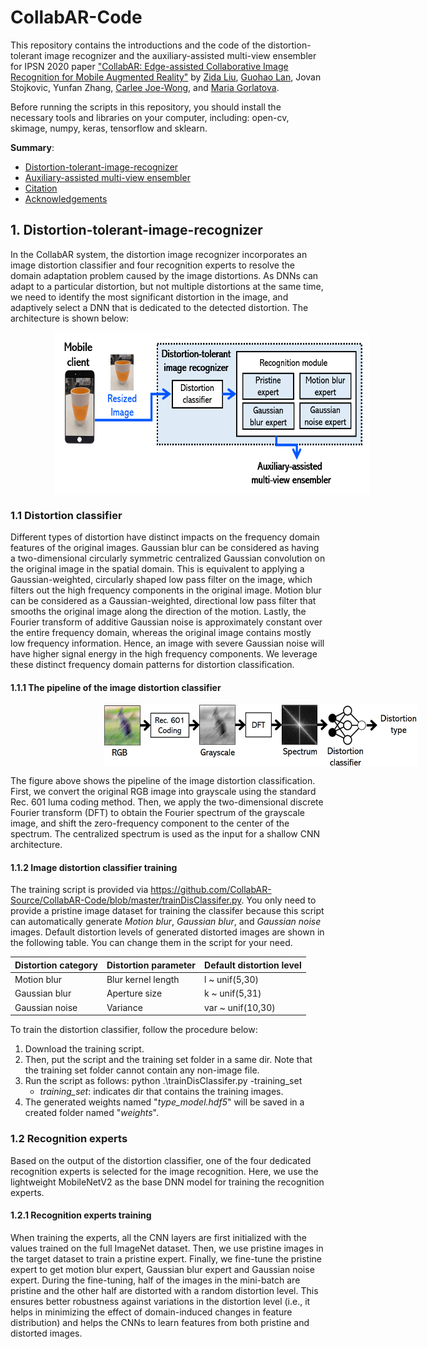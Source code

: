 # CollabAR-Code

This repository contains the introductions and the code of the distortion-tolerant image recognizer and the auxiliary-assisted multi-view ensembler for IPSN 2020 paper ["CollabAR: Edge-assisted Collaborative Image Recognition for Mobile Augmented Reality"]() by [Zida Liu](daliu.github.io), [Guohao Lan](https://guohao.netlify.com/), Jovan Stojkovic, Yunfan Zhang, [Carlee Joe-Wong](https://www.andrew.cmu.edu/user/cjoewong/), and [Maria Gorlatova](https://maria.gorlatova.com/).

Before running the scripts in this repository, you should install the necessary tools and libraries on your computer, including: open-cv, skimage, numpy, keras, tensorflow and sklearn.

**Summary**:

* [Distortion-tolerant-image-recognizer](#1)
* [Auxiliary-assisted multi-view ensembler](#2)
* [Citation](#3)
* [Acknowledgements](#4)


## 1. <span id="1">Distortion-tolerant-image-recognizer</span>
In the CollabAR system, the distortion image recognizer incorporates an image distortion classifier and four recognition experts to resolve the domain adaptation problem caused by the image distortions. As DNNs can adapt to a particular distortion, but not multiple distortions at the same time, we need to identify the most significant distortion in the image, and adaptively select a DNN that is dedicated to the detected distortion. The architecture is shown below:

<img src="https://github.com/CollabAR-Source/CollabAR-Code/blob/master/figures/Distortion-tolerant.PNG" width = "600" height = "260" hspace="70" align=center />

### 1.1 Distortion classifier
Different types of distortion have distinct impacts on the frequency domain features of the original images. Gaussian blur can be considered as having a two-dimensional circularly symmetric centralized Gaussian convolution on the original image in the spatial domain. This is equivalent to applying a Gaussian-weighted, circularly shaped low pass filter on the image, which filters out the high frequency components in the original image. Motion blur can be considered as a Gaussian-weighted, directional low pass filter that smooths
the original image along the direction of the motion. Lastly, the Fourier transform of additive Gaussian noise is approximately
constant over the entire frequency domain, whereas the original image contains mostly low frequency information. Hence, an
image with severe Gaussian noise will have higher signal energy in the high frequency components. We leverage these distinct frequency
domain patterns for distortion classification. 


#### 1.1.1 The pipeline of the image distortion classifier
<img src="https://github.com/CollabAR-Source/CollabAR-Code/blob/master/figures/DistortionClassification.PNG" width = "500" height = "100" hspace="150" align=center />

The figure above shows the pipeline of the image distortion classification. First, we convert the original RGB image into grayscale using the standard Rec. 601 luma coding method. Then, we apply the two-dimensional discrete Fourier transform (DFT) to obtain the Fourier
spectrum of the grayscale image, and shift the zero-frequency component to the center of the spectrum. The centralized spectrum is
used as the input for a shallow CNN architecture.

#### 1.1.2 Image distortion classifier training
The training script is provided via https://github.com/CollabAR-Source/CollabAR-Code/blob/master/trainDisClassifer.py. You only need to provide a pristine image dataset for training the classifer because this script can automatically generate *Motion blur*, *Gaussian blur*, and *Gaussian noise* images. Default distortion levels of generated distorted images are shown in the following table. You can change them in the script for your need.

| Distortion category | Distortion parameter | Default distortion level |
| ------ | ------ | ------ |
| Motion blur | Blur kernel length | l ~ unif(5,30) |
| Gaussian blur | Aperture size | k ~ unif(5,31) |
| Gaussian noise | Variance | var ~ unif(10,30) |


To train the distortion classifier, follow the procedure below:

1. Download the training script.
2. Then, put the script and the training set folder in a same dir. Note that the training set folder cannot contain any non-image file.
3. Run the script as follows: python .\trainDisClassifer.py -training_set
   - *training_set*: indicates dir that contains the training images.
5. The generated weights named "*type_model.hdf5*" will be saved in a created folder named "*weights*".

### 1.2 Recognition experts
Based on the output of the distortion classifier, one of the four dedicated recognition experts is selected for the image recognition. Here, we use the lightweight MobileNetV2 as the base DNN model for training the recognition experts.

#### 1.2.1 Recognition experts training
When training the experts, all the CNN layers are first initialized with the values trained on the full ImageNet dataset. Then, we use pristine images in the target dataset to train a pristine expert. Finally, we fine-tune the pristine expert to get motion blur expert, Gaussian blur expert and Gaussian noise expert. During the fine-tuning, half of the images in the mini-batch are pristine and the other half are distorted with a random distortion level. This ensures better robustness against variations in the distortion level (i.e., it helps in minimizing the effect of domain-induced changes in feature distribution) and helps the CNNs to learn features from both
pristine and distorted images.
